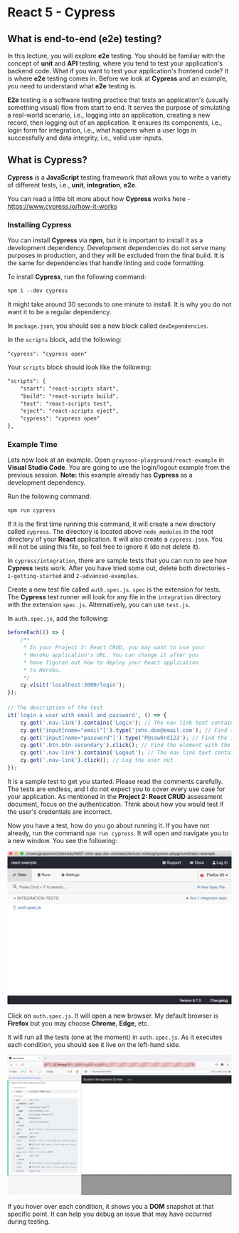 # React 5 - Cypress

## What is end-to-end (e2e) testing?

In this lecture, you will explore **e2e** testing. You should be familiar with the concept of **unit** and **API** testing, where you tend to test your application's backend code. What if you want to test your application's frontend code? It is where **e2e** testing comes in. Before we look at **Cypress** and an example, you need to understand what **e2e** testing is.

**E2e** testing is a software testing practice that tests an application's (usually something visual) flow from start to end. It serves the purpose of simulating a real-world scenario, i.e., logging into an application, creating a new record, then logging out of an application. It ensures its components, i.e., login form for integration, i.e., what happens when a user logs in successfully and data integrity, i.e., valid user inputs.

## What is Cypress?

**Cypress** is a **JavaScript** testing framework that allows you to write a variety of different tests, i.e., **unit**, **integration**, **e2e**.

You can read a little bit more about how **Cypress** works here - <https://www.cypress.io/how-it-works>

### Installing Cypress

You can install **Cypress** via **npm**, but it is important to install it as a development dependency. Development dependencies do not serve many purposes in production, and they will be excluded from the final build. It is the same for dependencies that handle linting and code formatting.

To install **Cypress**, run the following command:

```md
npm i --dev cypress
```

It might take around 30 seconds to one minute to install. It is why you do not want it to be a regular dependency.

In `package.json`, you should see a new block called `devDependencies`.

In the `scripts` block, add the following:

`"cypress": "cypress open"`

Your `scripts` block should look like the following:

```md
"scripts": {
    "start": "react-scripts start",
    "build": "react-scripts build",
    "test": "react-scripts test",
    "eject": "react-scripts eject",
    "cypress": "cypress open"
},
```

### Example Time

Lets now look at an example. Open `graysono-playground/react-example` in **Visual Studio Code**. You are going to use the login/logout example from the previous session. **Note:** this example already has **Cypress** as a development dependency.

Run the following command:

```md
npm run cypress
```

If it is the first time running this command, it will create a new directory called `cypress`. The directory is located above `node_modules` in the root directory of your **React** application. It will also create a `cypress.json`. You will not be using this file, so feel free to ignore it (do not delete it).

In `cypress/integration`, there are sample tests that you can run to see how **Cypress** tests work. After you have tried some out, delete both directories - `1-getting-started` and `2-advanced-examples`.

Create a new test file called `auth.spec.js`. `spec` is the extension for tests. The **Cypress** test runner will look for any file in the `integration` directory with the extension `spec.js`. Alternatively, you can use `test.js`.

In `auth.spec.js`, add the following:

```js
beforeEach(() => {
    /**
     * In your Project 2: React CRUD, you may want to use your 
     * Heroku application's URL. You can change it after you 
     * have figured out how to deploy your React application
     * to Heroku.
     */
    cy.visit('localhost:3000/login'); 
});

// The description of the test
it('login a user with email and password', () => {
    cy.get('.nav-link').contains('Login'); // The nav link text contains "Login"
    cy.get('input[name="email"]').type('john.doe@email.com'); // Find the input with the name "email", then type a value
    cy.get('input[name="password"]').type('P@ssw0rd123'); // Find the input with the name "password", then type a value
    cy.get('.btn.btn-secondary').click(); // Find the element with the class .btn.btn-secondary, then click it
    cy.get('.nav-link').contains('Logout'); // The nav link text contains "Logout"
    cy.get('.nav-link').click(); // Log the user out
});
```

It is a sample test to get you started. Please read the comments carefully. The tests are endless, and I do not expect you to cover every use case for your application. As mentioned in the **Project 2: React CRUD** assessment document, focus on the authentication. Think about how you would test if the user's credentials are incorrect.

Now you have a test, how do you go about running it. If you have not already, run the command `npm run cypress`. It will open and navigate you to a new window. You see the following:

<img src="../resources/img/12-react-5-cypress/react-cypress-1.png">

Click on `auth.spec.js`. It will open a new browser. My default browser is **Firefox** but you may choose **Chrome**, **Edge**, etc.

It will run all the tests (one at the moment) in `auth.spec.js`. As it executes each condition, you should see it live on the left-hand side.

<img src="../resources/img/12-react-5-cypress/react-cypress-2.png">

If you hover over each condition, it shows you a **DOM** snapshot at that specific point. It can help you debug an issue that may have occurred during testing.